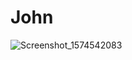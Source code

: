 # John
![Screenshot_1574542083](https://user-images.githubusercontent.com/50843537/69534892-b1c6c800-0fa0-11ea-8a81-27c5230684b1.png)
